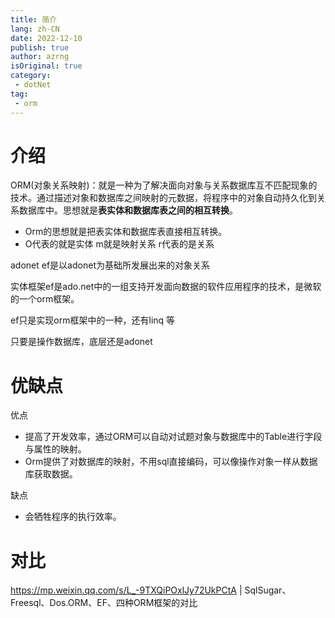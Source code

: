 ```yaml
---
title: 简介
lang: zh-CN
date: 2022-12-10
publish: true
author: azrng
isOriginal: true
category:
 - dotNet
tag:
 - orm
---
```


# 介绍

ORM(对象关系映射)：就是一种为了解决面向对象与关系数据库互不匹配现象的技术。通过描述对象和数据库之间映射的元数据，将程序中的对象自动持久化到关系数据库中。思想就是**表实体和数据库表之间的相互转换**。



- Orm的思想就是把表实体和数据库表直接相互转换。
- O代表的就是实体  m就是映射关系 r代表的是关系

adonet ef是以adonet为基础所发展出来的对象关系 

实体框架ef是ado.net中的一组支持开发面向数据的软件应用程序的技术，是微软的一个orm框架。

ef只是实现orm框架中的一种，还有linq 等



只要是操作数据库，底层还是adonet

# 优缺点

优点

- 提高了开发效率，通过ORM可以自动对试题对象与数据库中的Table进行字段与属性的映射。
- Orm提供了对数据库的映射，不用sql直接编码，可以像操作对象一样从数据库获取数据。

缺点

- 会牺牲程序的执行效率。

# 对比

https://mp.weixin.qq.com/s/L_-9TXQiPOxlJy72UkPCtA | SqlSugar、Freesql、Dos.ORM、EF、四种ORM框架的对比